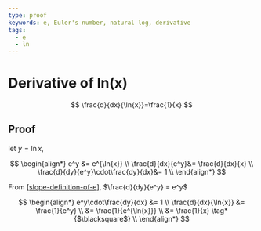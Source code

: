 ```yaml
---
type: proof
keywords: e, Euler's number, natural log, derivative
tags:
  - e
  - ln
---
```


# Derivative of ln(x)

$$
\frac{d}{dx}{\ln{x}}=\frac{1}{x}
$$

## Proof

let $y = \ln{x}$,

$$
\begin{align*}
e^y &= e^{\ln{x}} \\
\frac{d}{dx}{e^y}&= \frac{d}{dx}{x} \\
\frac{d}{dy}{e^y}\cdot\frac{dy}{dx}&= 1 \\
\end{align*}
$$

From [[slope-definition-of-e]], $\frac{d}{dy}{e^y} = e^y$

$$
\begin{align*}
e^y\cdot\frac{dy}{dx} &= 1 \\
\frac{d}{dx}{\ln{x}} &= \frac{1}{e^y} \\
&= \frac{1}{e^{\ln{x}}} \\
&= \frac{1}{x} \tag*{$\blacksquare$} \\
\end{align*}
$$

[//begin]: # "Autogenerated link references for markdown compatibility"
[slope-definition-of-e]: slope-definition-of-e.md "The slop definition of e"
[//end]: # "Autogenerated link references"
